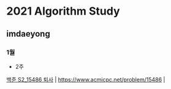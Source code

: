 # 2021 Algorithm Study
## imdaeyong
### 1월

* 2주

[백준 S2_15486 퇴사](https://github.com/Algorithm-2021/AlgorithmStudy/blob/master/imdaeyong/1%EC%9B%94%202%EC%A3%BC/Main_B_S2_15486_%ED%87%B4%EC%82%AC_%EA%B9%80%EB%8C%80%EC%9A%A9) | https://www.acmicpc.net/problem/15486 |


